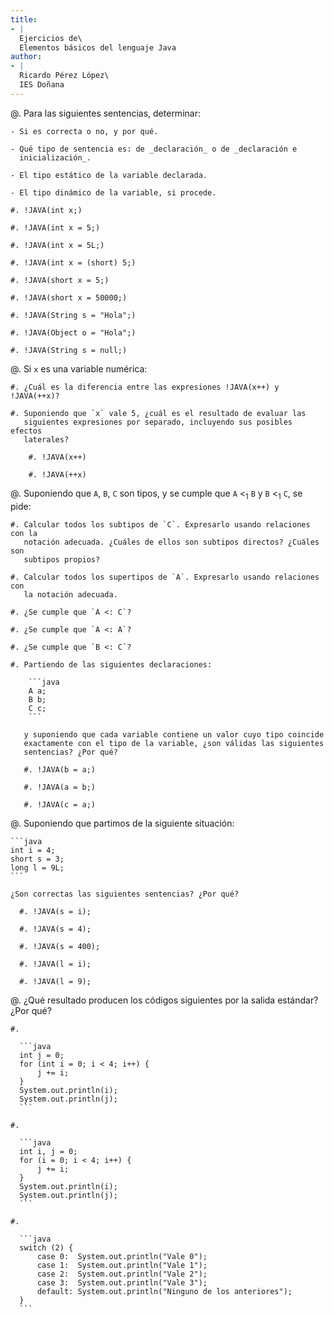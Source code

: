 ```yaml
---
title:
- |
  Ejercicios de\
  Elementos básicos del lenguaje Java
author:
- |
  Ricardo Pérez López\
  IES Doñana
---
```


@. Para las siguientes sentencias, determinar:

    - Si es correcta o no, y por qué.

    - Qué tipo de sentencia es: de _declaración_ o de _declaración e
      inicialización_.

    - El tipo estático de la variable declarada.

    - El tipo dinámico de la variable, si procede.

    #. !JAVA(int x;)

    #. !JAVA(int x = 5;)

    #. !JAVA(int x = 5L;)

    #. !JAVA(int x = (short) 5;)

    #. !JAVA(short x = 5;)

    #. !JAVA(short x = 50000;)

    #. !JAVA(String s = "Hola";)

    #. !JAVA(Object o = "Hola";)

    #. !JAVA(String s = null;)

@. Si `x` es una variable numérica:

    #. ¿Cuál es la diferencia entre las expresiones !JAVA(x++) y !JAVA(++x)?

    #. Suponiendo que `x` vale 5, ¿cuál es el resultado de evaluar las
       siguientes expresiones por separado, incluyendo sus posibles efectos
       laterales?

        #. !JAVA(x++)

        #. !JAVA(++x)

@. Suponiendo que `A`, `B`, `C` son tipos, y se cumple que `A` $<_1$ `B` y `B`
   $<_1$ `C`, se pide:

    #. Calcular todos los subtipos de `C`. Expresarlo usando relaciones con la
       notación adecuada. ¿Cuáles de ellos son subtipos directos? ¿Cuáles son
       subtipos propios?

    #. Calcular todos los supertipos de `A`. Expresarlo usando relaciones con
       la notación adecuada.

    #. ¿Se cumple que `A <: C`?

    #. ¿Se cumple que `A <: A`?

    #. ¿Se cumple que `B <: C`?

    #. Partiendo de las siguientes declaraciones:

        ```java
        A a;
        B b;
        C c;
        ```

       y suponiendo que cada variable contiene un valor cuyo tipo coincide
       exactamente con el tipo de la variable, ¿son válidas las siguientes
       sentencias? ¿Por qué?

       #. !JAVA(b = a;)

       #. !JAVA(a = b;)

       #. !JAVA(c = a;)

@. Suponiendo que partimos de la siguiente situación:

    ```java
    int i = 4;
    short s = 3;
    long l = 9L;
    ```

    ¿Son correctas las siguientes sentencias? ¿Por qué?

      #. !JAVA(s = i);

      #. !JAVA(s = 4);

      #. !JAVA(s = 400);

      #. !JAVA(l = i);

      #. !JAVA(l = 9);

@. ¿Qué resultado producen los códigos siguientes por la salida estándar? ¿Por
   qué?

    #.

      ```java
      int j = 0;
      for (int i = 0; i < 4; i++) {
          j += i;
      }
      System.out.println(i);
      System.out.println(j);
      ```

    #.

      ```java
      int i, j = 0;
      for (i = 0; i < 4; i++) {
          j += i;
      }
      System.out.println(i);
      System.out.println(j);
      ```

    #.

      ```java
      switch (2) {
          case 0:  System.out.println("Vale 0");
          case 1:  System.out.println("Vale 1");
          case 2:  System.out.println("Vale 2");
          case 3:  System.out.println("Vale 3");
          default: System.out.println("Ninguno de los anteriores");
      }
      ```
